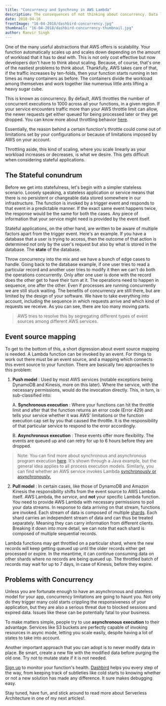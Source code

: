 ```yaml
---
title: "Concurrency and Synchrony in AWS Lambda"
description: The consequences of not thinking about concurrency. Data loss and inconsistencies.
date: 2018-04-16
frontImage: "16-04-2018/dashbird-concurrency.jpg"
thumbnail: "16-04-2018/dashbird-concurrency-thumbnail.jpg"
author: Ranvir Singh
---
```


One of the many useful abstractions that AWS offers is scalability. Your function automatically scales up and scales down depending on the amount of workload that it
has to deal with. This is not only cost effective but now developers don't have to think about scaling. Because, of course, that's one of the nastiest
problems to think about. Thankfully, AWS takes care of that, if the traffic increases by ten-folds, then your function starts running in ten times
as many containers as before. The containers divide the workload among themselves and work together like numerous little ants lifting a heavy sugar cube.  

This is known as concurrency. By default, AWS throttles the number of concurrent executions to 1000 across all your functions, in a given region.
If your service encounters traffic more than your AWS throttle limit can allow, the newer requests get either queued for being processed later or they get
dropped. You can know more about throttling behavior <a href="https://docs.aws.amazon.com/lambda/latest/dg/concurrent-executions.html" target=\_blank>here</a>.

Essentially, the reason behind a certain function's throttle could come out of limitations set by your configurations or because of limitations imposed by AWS on your account.

Throttling aside, this kind of scaling, where you scale linearly as your workload increases or decreases, is what we desire. This gets difficult when considering stateful applications.

## The Stateful conundrum

Before we get into statefulness, let's begin with a simpler stateless scenario. Loosely speaking, a stateless application or service means that there is no persistent or changeable data stored somewhere in our infrastructure. The function is invoked by a trigger event and responds to that event in a predictable manner. If the exact same event happens twice, the response would be the same for both the cases. Any piece of information that your service might need is provided by the event itself.

Stateful applications, on the other hand, are written to be aware of multiple factors apart from the trigger event. Here's an example. If you have a database that a user is trying to access, then the outcome of that action is determined not only by the user's request but also by what is stored in the database.
The **state** of the database.

Throw concurrency into the mix and we have a bunch of edge cases to handle. Going back to the database example, if one user tries to read a particular record and another user tries to modify it then we can't do both the operations concurrently. Only after one user is done with the record does the other get to have their turn at it. The operations need to happen in sequence, one after the other. Even if processes are running concurrently we are still stuck waiting. The
benefits of concurrency are still there, but are limited by the design of your software. We have to take everything into account, including the sequence in which requests arrive and which kind of requests we receive. As you can see, there are too many moving parts.

>AWS tries to resolve this by segregating different types of event sources among different AWS services.

## Event source mapping
To get to the bottom of this, a short digression about event source mapping is needed. A Lambda function can be invoked by an event. For things to work out there must be an event source, and a mapping which connects this event source to your function. There are basically two approaches to this problem:

  1. __Push model__ : Used by most AWS services (notable exceptions being DynamoDB and Kinesis, more on this later). Where the service, with the necessary permissions, would do the invocation directly. This, in turn, is sub-classified into:  

     A. **Synchronous execution** : Where your functions can hit the throttle limit and after that the function returns an error code (Error 429) and tells your service whether it was AWS' limitations or the function execution cap set by you that caused the throttle. It is the responsibility of that particular service to respond to the error accordingly.

     B. **Asynchronous execution** : These events offer more flexibility. The events are queued up and can retry for up to 6 hours before they are dropped.

  >Note: You can find more about synchronous and asynchronous program execution
  <a href="https://docs.aws.amazon.com/sdk-for-java/v1/developer-guide/basics-async.html" target=\_blank>here</a>. It's shown through a Java example, but the general idea applies to all process execution models. Similarly, you can find whether an AWS service invokes Lambda <a href="https://docs.aws.amazon.com/lambda/latest/dg/invoking-lambda-function.html" target=\_blank> synchronously or asynchronously.</a>  

  2. __Pull model__ : In certain cases, like those of DynamoDB and Amazon Kinesis the responsibility shifts from the event source to AWS Lambda itself. AWS Lambda, the *service*, and **not** your specific Lambda function. You need to provide AWS Lambda with necessary permissions to poll your data streams. In response to data arriving on that stream, functions are invoked. Each stream of data is composed of multiple <a href="https://docs.aws.amazon.com/streams/latest/dev/key-concepts.html" target=\_blank>shards</a>. Each shard carries an independent stream of data and can thus be treated separately. Meaning they can carry information from different clients. Breaking it down into more detail, we can note that each shard is composed of multiple sequential records.

  Lambda functions may get throttled on a particular shard, where the new records will keep getting queued up until the older records either get processed or expire. In the meantime, it can continue consuming data on other shards where no records are being queued up. The throttled batch of records may wait for up to 7 days, in case of Kinesis, before they expire.  


## Problems with Concurrency
Unless you are fortunate enough to have an asynchronous and stateless model for your app, concurrency limitations are going to haunt you. Not only do they trigger many cold starts crippling the responsiveness of your application, but they are also a serious threat due to blocked sessions and expired data. Issues like these can be potentially fatal to your business.

To make matters simple, people try to use **asynchronous execution** to their advantage. Services like S3 buckets are perfectly capable of invoking resources in async mode, letting you scale easily, despite having a lot of states to take into account.

Another important approach that you can adopt is to never modify data in place. Be smart, create a new file with the modified data before purging the old one. Try not to mutate state if it is not needed.

[Sign up](https://dashbird.io/signup/) to monitor your function's health. [Dashbird](https://dashbird.io) helps you every step of the way, from keeping track of subtleties like cold starts to knowing whether or not a new solution has made any difference. It sure makes debugging easy.

Stay tuned, have fun, and stick around to read more about Serverless Architecture in one of my next articles!.
